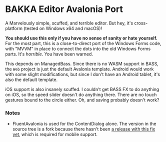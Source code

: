 # BAKKA Editor Avalonia Port

A Marvelously simple, scuffed, and terrible editor. But hey, it's cross-platform (tested on Windows x64 and macOS)!

**You should use this only if you have no sense of sanity or hate yourself.** For the most part, this is a close-to-direct port of the Windows Forms code, with "MVVM" in place to connect the dots into the old Windows Forms parts. It's _horrible_. You have been warned.

This depends on ManagedBass. Since there is no WASM support in BASS, the `Web` project is just the default Avalonia template. Android would work with some slight modifications, but since I don't have an Android tablet, it's also the default template.

iOS support is also insanely scuffed. I couldn't get BASS FX to do anything on iOS, so the speed slider doesn't do anything there. There are no touch gestures bound to the circle either. Oh, and saving probably doesn't work?

### Notes

* FluentAvalonia is used for the ContentDialog alone. The version in the source tree is a fork because there hasn't been [a release with this fix yet](https://github.com/amwx/FluentAvalonia/commit/71df3cb9373bfc5635db9e744e95f3527fccb75f), which is required for mobile support.
